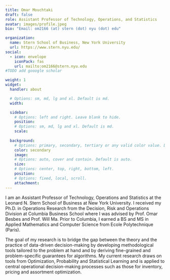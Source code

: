 ```yaml
---
title: Omar Mouchtaki
draft: false
role: Assistant Professor of Technology, Operations, and Statistics
avatar: images/profile.jpeg
bio: "Email: om2166 (at) stern (dot) nyu (dot) edu" 

organization:
  name: Stern School of Business, New York University
  url: https://www.stern.nyu.edu/
social:
  - icon: envelope
    iconPack: fas
    url: mailto:om2166@stern.nyu.edu
#TODO add gooogle scholar

weight: 1
widget:
  handler: about

  # Options: sm, md, lg and xl. Default is md.
  width:

  sidebar:
    # Options: left and right. Leave blank to hide.
    position:
    # Options: sm, md, lg and xl. Default is md.
    scale:
  
  background:
    # Options: primary, secondary, tertiary or any valid color value. Default is primary.
    color: secondary
    image:
    # Options: auto, cover and contain. Default is auto.
    size:
    # Options: center, top, right, bottom, left.
    position:
    # Options: fixed, local, scroll.
    attachment: 
---
```


I am an Assistant Professor of Technology, Operations and Statistics at the Leonard N. Stern School of Business at New York University.
I received my Ph.D. in Operations Research from the Decision, Risk and Operations Division at Columbia Business School where I was advised by Prof. Omar Besbes and Prof. Will Ma. Prior to Columbia, I earned a BS and MS in Applied Mathematics and Computer Science from Ecole Polytechnique (Paris).

The goal of my research is to bridge the gap between the theory and the practice of data-driven decision-making by developing methodological tools tailored to the problem
at hand and by deriving fine-grained and problem-specific guarantees for algorithms. My current research draws on tools from Optimization, Probability and Statistical Learning and is applied to central operational decision-making processes such as those for inventory, pricing and assortment optimization.



